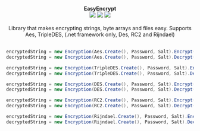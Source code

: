 <p align="center">
  <b>EasyEncrypt</b>
  <br/>
  <img src="https://img.shields.io/badge/License-MIT-green.svg">
  <img src="https://img.shields.io/badge/version-1.0.3.1-green.svg">
  <img src="https://img.shields.io/badge/build-passing-green.svg">
  <br/>
  <br/>
  <a>Library that makes encrypting strings, byte arrays and files easy. Supports Aes, TripleDES, (.net framework only, Des, RC2 and Rijndael)<a/>
  <br/><br/>
</p>

```cs
encryptedString = new Encryption(Aes.Create(), Password, Salt).Encrypt(Input);
decryptedString = new Encryption(Aes.Create(), Password, Salt).Decrypt(EnryptedInput);

encryptedString = new Encryption(TripleDES.Create(), Password, Salt).Encrypt(Input);
decryptedString = new Encryption(TripleDES.Create(), Password, Salt).Decrypt(EnryptedInput);

encryptedString = new Encryption(DES.Create(), Password, Salt).Encrypt(Input);
decryptedString = new Encryption(DES.Create(), Password, Salt).Decrypt(EnryptedInput);

encryptedString = new Encryption(RC2.Create(), Password, Salt).Encrypt(Input);
decryptedString = new Encryption(RC2.Create(), Password, Salt).Decrypt(EnryptedInput);

encryptedString = new Encryption(Rijndael.Create(), Password, Salt).Encrypt(Input);
decryptedString = new Encryption(Rijndael.Create(), Password, Salt).Decrypt(EnryptedInput);
```

